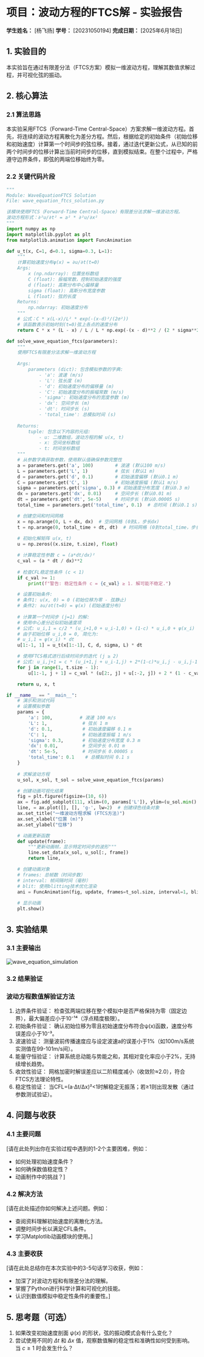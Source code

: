 # 项目：波动方程的FTCS解 - 实验报告

**学生姓名：** [杨飞扬] **学号：** [20231050194] **完成日期：** [2025年6月18日]

## 1. 实验目的

本实验旨在通过有限差分法（FTCS方案）模拟一维波动方程，理解其数值求解过程，并可视化弦的振动。

## 2. 核心算法

### 2.1 算法思路

本实验采用FTCS（Forward-Time Central-Space）方案求解一维波动方程。首先，将连续的波动方程离散化为差分方程。然后，根据给定的初始条件（初始位移和初始速度）计算第一个时间步的弦位移。接着，通过迭代更新公式，从已知的前两个时间步的位移计算出当前时间步的位移，直到模拟结束。在整个过程中，严格遵守边界条件，即弦的两端位移始终为零。

### 2.2 关键代码片段

```python
"""
Module: WaveEquationFTCS Solution
File: wave_equation_ftcs_solution.py

该模块使用FTCS（Forward-Time Central-Space）有限差分法求解一维波动方程。
波动方程形式：∂²u/∂t² = a² * ∂²u/∂x²
"""
import numpy as np
import matplotlib.pyplot as plt
from matplotlib.animation import FuncAnimation

def u_t(x, C=1, d=0.1, sigma=0.3, L=1):
    """
    计算初始速度分布ψ(x) = ∂u/∂t(t=0)
    Args:
        x (np.ndarray): 位置坐标数组
        C (float): 振幅常数，控制初始速度的强度
        d (float): 高斯分布中心偏移量
        sigma (float): 高斯分布宽度参数
        L (float): 弦的长度
    Returns:
        np.ndarray: 初始速度分布
    """
    # 公式：C * x(L-x)/L² * exp(-(x-d)²/(2σ²))
    # 该函数表示初始时刻(t=0)弦上各点的速度分布
    return C * x * (L - x) / L / L * np.exp(-(x - d)**2 / (2 * sigma**2))

def solve_wave_equation_ftcs(parameters):
    """
    使用FTCS有限差分法求解一维波动方程
    
    Args:
        parameters (dict): 包含模拟参数的字典:
            - 'a': 波速 (m/s)
            - 'L': 弦长度 (m)
            - 'd': 初始速度分布的偏移量 (m)
            - 'C': 初始速度分布的振幅常数 (m/s)
            - 'sigma': 初始速度分布的宽度参数 (m)
            - 'dx': 空间步长 (m)
            - 'dt': 时间步长 (s)
            - 'total_time': 总模拟时间 (s)
            
    Returns:
        tuple: 包含以下内容的元组:
            - u: 二维数组，波动方程的解 u(x, t)
            - x: 空间坐标数组
            - t: 时间坐标数组
    """
    # 从参数字典获取参数，使用默认值确保参数完整性
    a = parameters.get('a', 100)        # 波速 (默认100 m/s)
    L = parameters.get('L', 1)          # 弦长 (默认1 m)
    d = parameters.get('d', 0.1)        # 初始速度偏移 (默认0.1 m)
    C = parameters.get('C', 1)          # 初始速度振幅 (默认1 m/s)
    sigma = parameters.get('sigma', 0.3) # 初始速度分布宽度 (默认0.3 m)
    dx = parameters.get('dx', 0.01)     # 空间步长 (默认0.01 m)
    dt = parameters.get('dt', 5e-5)     # 时间步长 (默认0.00005 s)
    total_time = parameters.get('total_time', 0.1)  # 总时间 (默认0.1 s)

    # 创建空间和时间网格
    x = np.arange(0, L + dx, dx)  # 空间网格 (0到L，步长dx)
    t = np.arange(0, total_time + dt, dt)  # 时间网格 (0到total_time，步长dt)
    
    # 初始化解矩阵 u(x, t)
    u = np.zeros((x.size, t.size), float)

    # 计算稳定性参数 c = (a*dt/dx)²
    c_val = (a * dt / dx)**2
    
    # 检查CFL稳定性条件 (c < 1)
    if c_val >= 1:
        print(f"警告: 稳定性条件 c = {c_val} ≥ 1. 解可能不稳定.")

    # 设置初始条件:
    # 条件1: u(x, 0) = 0 (初始位移为零 - 弦静止)
    # 条件2: ∂u/∂t(t=0) = ψ(x) (初始速度分布)
    
    # 计算第一个时间步 (j=1) 的解:
    # 使用中心差分近似初始速度项
    # 公式: u_i,1 = c/2 * (u_i+1,0 + u_i-1,0) + (1-c) * u_i,0 + ψ(x_i) * dt
    # 由于初始位移 u_i,0 = 0, 简化为:
    # u_i,1 = ψ(x_i) * dt
    u[1:-1, 1] = u_t(x[1:-1], C, d, sigma, L) * dt

    # 使用FTCS格式进行后续时间步的迭代 (j ≥ 2)
    # 公式: u_i,j+1 = c * (u_i+1,j + u_i-1,j) + 2*(1-c)*u_i,j - u_i,j-1
    for j in range(1, t.size - 1):
        u[1:-1, j + 1] = c_val * (u[2:, j] + u[:-2, j]) + 2 * (1 - c_val) * u[1:-1, j] - u[1:-1, j - 1]

    return u, x, t

if __name__ == "__main__":
    # 演示和测试代码
    # 设置模拟参数
    params = {
        'a': 100,          # 波速 100 m/s
        'L': 1,             # 弦长 1 m
        'd': 0.1,           # 初始速度偏移 0.1 m
        'C': 1,             # 初始速度振幅 1 m/s
        'sigma': 0.3,       # 初始速度分布宽度 0.3 m
        'dx': 0.01,         # 空间步长 0.01 m
        'dt': 5e-5,         # 时间步长 0.00005 s
        'total_time': 0.1    # 总模拟时间 0.1 s
    }
    
    # 求解波动方程
    u_sol, x_sol, t_sol = solve_wave_equation_ftcs(params)

    # 创建动画可视化结果
    fig = plt.figure(figsize=(10, 6))
    ax = fig.add_subplot(111, xlim=(0, params['L']), ylim=(u_sol.min() * 1.1, u_sol.max() * 1.1))
    line, = ax.plot([], [], 'g-', lw=2)  # 创建绿色线条对象
    ax.set_title("一维波动方程求解 (FTCS方法)")
    ax.set_xlabel("位置 (m)")
    ax.set_ylabel("位移")

    # 动画更新函数
    def update(frame):
        """更新动画帧，显示特定时间步的波形"""
        line.set_data(x_sol, u_sol[:, frame])
        return line,

    # 创建动画对象
    # frames: 总帧数（时间步数）
    # interval: 帧间隔时间（毫秒）
    # blit: 使用blitting技术优化渲染
    ani = FuncAnimation(fig, update, frames=t_sol.size, interval=1, blit=True)
    
    # 显示动画
    plt.show()
```

## 3. 实验结果

### 3.1 主要输出

![wave_equation_simulation](https://github.com/user-attachments/assets/d7990c39-8fbe-43fe-9f61-6c2df09ec185)


### 3.2 结果验证
### 波动方程数值解验证方法
1. 边界条件验证：
   检查弦两端位移在整个模拟中是否严格保持为零（固定边界），最大偏差应小于10⁻¹⁴（浮点精度极限）。
2. 初始条件验证：
   确认初始位移为零且初始速度分布符合ψ(x)函数，速度分布误差应小于10⁻³。
3. 波速验证：
   测量波前传播速度应与设定波速a的误差小于1%（如100m/s系统实测值在99-101m/s间）。
4. 能量守恒验证：
   计算系统总动能与势能之和，其相对变化率应小于2%，无持续增长趋势。
5. 收敛性验证：
   网格加密时解误差应以二阶精度减小（收敛阶≈2.0），符合FTCS方法理论特性。
6. 稳定性验证：
   当CFL=(a·Δt/Δx)²<1时解稳定无振荡；若≥1则出现发散（通过参数测试验证）。

## 4. 问题与收获

### 4.1 主要问题

[请在此处列出你在实验过程中遇到的1-2个主要困难，例如：
*   如何处理初始速度条件？
*   如何确保数值稳定性？
*   动画制作中的挑战？]

### 4.2 解决方法

[请在此处描述你如何解决上述问题。例如：
*   查阅资料理解初始速度的离散化方法。
*   调整时间步长以满足CFL条件。
*   学习Matplotlib动画模块的使用。]

### 4.3 主要收获

[请在此处总结你在本次实验中的3-5句话学习收获，例如：
*   加深了对波动方程和有限差分法的理解。
*   掌握了Python进行科学计算和可视化的技能。
*   认识到数值模拟中稳定性条件的重要性。]

## 5. 思考题（可选）

1.  如果改变初始速度剖面 $\psi(x)$ 的形状，弦的振动模式会有什么变化？
2.  尝试使用不同的 $\Delta t$ 和 $\Delta x$ 值，观察数值解的稳定性和准确性如何受到影响。当 $c \ge 1$ 时会发生什么？
